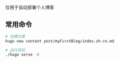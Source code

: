 仅用于自动部署个人博客

## 常用命令
```sh
# 创建文章
hugo new content post/myFirstBlog/index.zh-cn.md

# 运行项目
./hugo serve -D
```